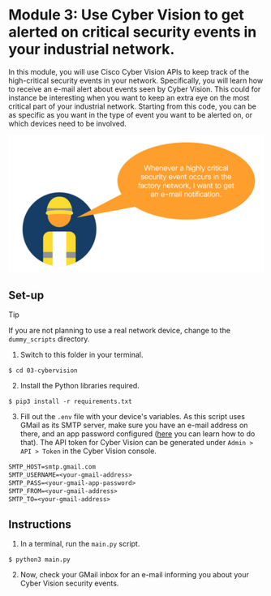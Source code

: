 # Module 3: Use Cyber Vision to get alerted on critical security events in your industrial network.

In this module, you will use Cisco Cyber Vision APIs to keep track of the high-critical security events in your network. Specifically, you will learn how to receive an e-mail alert about events seen by Cyber Vision. This could for instance be interesting when you want to keep an extra eye on the most critical part of your industrial network. Starting from this code, you can be as specific as you want in the type of event you want to be alerted on, or which devices need to be involved.

![](use_case.png)

## Set-up

> [!TIP]
> If you are not planning to use a real network device, change to the `dummy_scripts` directory.

1. Switch to this folder in your terminal.

```
$ cd 03-cybervision
```

2. Install the Python libraries required.

```
$ pip3 install -r requirements.txt
```

3. Fill out the `.env` file with your device's variables. As this script uses GMail as its SMTP server, make sure you have an e-mail address on there, and an app password configured ([here](https://support.google.com/accounts/answer/185833?hl=en) you can learn how to do that). The API token for Cyber Vision can be generated under `Admin > API > Token` in the Cyber Vision console.

```
SMTP_HOST=smtp.gmail.com
SMTP_USERNAME=<your-gmail-address>
SMTP_PASS=<your-gmail-app-password>
SMTP_FROM=<your-gmail-address>
SMTP_TO=<your-gmail-address>
```

## Instructions

1. In a terminal, run the `main.py` script. 

```
$ python3 main.py
```

2. Now, check your GMail inbox for an e-mail informing you about your Cyber Vision security events.
